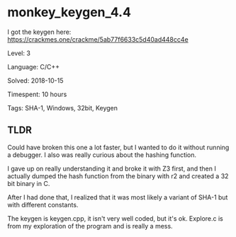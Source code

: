 # monkey_keygen_4.4

I got the keygen here: https://crackmes.one/crackme/5ab77f6633c5d40ad448cc4e

Level: 3

Language: C/C++

Solved: 2018-10-15

Timespent: 10 hours

Tags: SHA-1, Windows, 32bit, Keygen

## TLDR

Could have broken this one a lot faster, but I wanted to do it without
running a debugger. I also was really curious about the hashing function.

I gave up on really understanding it and broke it with Z3 first, and then
I actually dumped the hash function from the binary with r2 and created
a 32 bit binary in C.

After I had done that, I realized that it was most likely a variant of
SHA-1 but with different constants. 

The keygen is keygen.cpp, it isn't very well coded, but it's ok. Explore.c
is from my exploration of the program and is really a mess.
